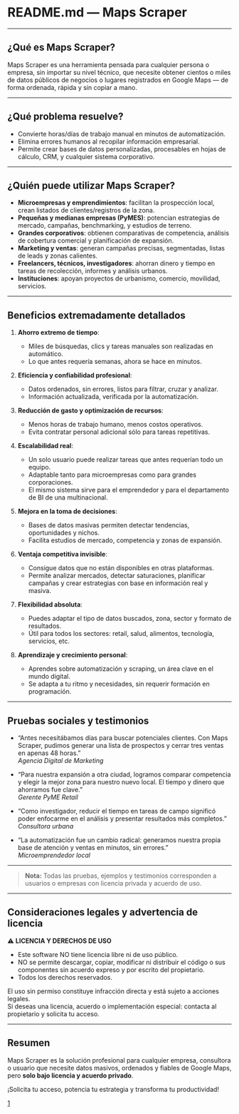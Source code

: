 # README.md — Maps Scraper

***

## ¿Qué es Maps Scraper?

Maps Scraper es una herramienta pensada para cualquier persona o empresa, sin importar su nivel técnico, que necesite obtener cientos o miles de datos públicos de negocios o lugares registrados en Google Maps — de forma ordenada, rápida y sin copiar a mano.

***

## ¿Qué problema resuelve?

- Convierte horas/días de trabajo manual en minutos de automatización.
- Elimina errores humanos al recopilar información empresarial.
- Permite crear bases de datos personalizadas, procesables en hojas de cálculo, CRM, y cualquier sistema corporativo.

***

## ¿Quién puede utilizar Maps Scraper?

- **Microempresas y emprendimientos**: facilitan la prospección local, crean listados de clientes/registros de la zona.
- **Pequeñas y medianas empresas (PyMES)**: potencian estrategias de mercado, campañas, benchmarking, y estudios de terreno.
- **Grandes corporativos**: obtienen comparativas de competencia, análisis de cobertura comercial y planificación de expansión.
- **Marketing y ventas**: generan campañas precisas, segmentadas, listas de leads y zonas calientes.
- **Freelancers, técnicos, investigadores**: ahorran dinero y tiempo en tareas de recolección, informes y análisis urbanos.
- **Instituciones**: apoyan proyectos de urbanismo, comercio, movilidad, servicios.

***

## Beneficios extremadamente detallados

1. **Ahorro extremo de tiempo**:  
   - Miles de búsquedas, clics y tareas manuales son realizadas en automático.
   - Lo que antes requería semanas, ahora se hace en minutos.

2. **Eficiencia y confiabilidad profesional**:  
   - Datos ordenados, sin errores, listos para filtrar, cruzar y analizar.
   - Información actualizada, verificada por la automatización.

3. **Reducción de gasto y optimización de recursos**:  
   - Menos horas de trabajo humano, menos costos operativos.
   - Evita contratar personal adicional sólo para tareas repetitivas.

4. **Escalabilidad real**:  
   - Un solo usuario puede realizar tareas que antes requerían todo un equipo.
   - Adaptable tanto para microempresas como para grandes corporaciones.
   - El mismo sistema sirve para el emprendedor y para el departamento de BI de una multinacional.

5. **Mejora en la toma de decisiones**:  
   - Bases de datos masivas permiten detectar tendencias, oportunidades y nichos.
   - Facilita estudios de mercado, competencia y zonas de expansión.

6. **Ventaja competitiva invisible**:  
   - Consigue datos que no están disponibles en otras plataformas.
   - Permite analizar mercados, detectar saturaciones, planificar campañas y crear estrategias con base en información real y masiva.

7. **Flexibilidad absoluta**:  
   - Puedes adaptar el tipo de datos buscados, zona, sector y formato de resultados.
   - Útil para todos los sectores: retail, salud, alimentos, tecnología, servicios, etc.

8. **Aprendizaje y crecimiento personal**:  
   - Aprendes sobre automatización y scraping, un área clave en el mundo digital.
   - Se adapta a tu ritmo y necesidades, sin requerir formación en programación.

***

## Pruebas sociales y testimonios

- “Antes necesitábamos días para buscar potenciales clientes. Con Maps Scraper, pudimos generar una lista de prospectos y cerrar tres ventas en apenas 48 horas.”  
   *Agencia Digital de Marketing*

- “Para nuestra expansión a otra ciudad, logramos comparar competencia y elegir la mejor zona para nuestro nuevo local. El tiempo y dinero que ahorramos fue clave.”  
   *Gerente PyME Retail*

- “Como investigador, reducir el tiempo en tareas de campo significó poder enfocarme en el análisis y presentar resultados más completos.”  
   *Consultora urbana*

- “La automatización fue un cambio radical: generamos nuestra propia base de atención y ventas en minutos, sin errores.”  
   *Microemprendedor local*

***

> **Nota:** Todas las pruebas, ejemplos y testimonios corresponden a usuarios o empresas con licencia privada y acuerdo de uso.

***

## Consideraciones legales y advertencia de licencia

⚠️ **LICENCIA Y DERECHOS DE USO**
- Este software NO tiene licencia libre ni de uso público.
- NO se permite descargar, copiar, modificar ni distribuir el código o sus componentes sin acuerdo expreso y por escrito del propietario.
- Todos los derechos reservados.

El uso sin permiso constituye infracción directa y está sujeto a acciones legales.  
Si deseas una licencia, acuerdo o implementación especial: contacta al propietario y solicita tu acceso.

***

## Resumen

Maps Scraper es la solución profesional para cualquier empresa, consultora o usuario que necesite datos masivos, ordenados y fiables de Google Maps, pero **solo bajo licencia y acuerdo privado**.

¡Solicita tu acceso, potencia tu estrategia y transforma tu productividad!

[1](comet://newtab/)

